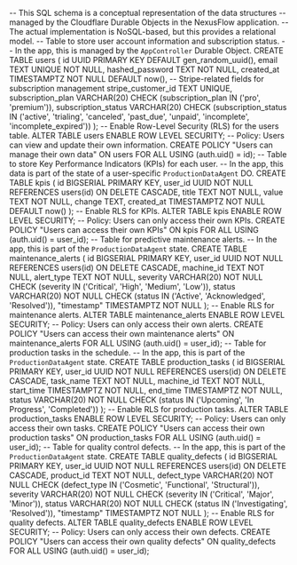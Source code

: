 -- This SQL schema is a conceptual representation of the data structures
-- managed by the Cloudflare Durable Objects in the NexusFlow application.
-- The actual implementation is NoSQL-based, but this provides a relational model.
-- Table to store user account information and subscription status.
-- In the app, this is managed by the `AppController` Durable Object.
CREATE TABLE users (
  id UUID PRIMARY KEY DEFAULT gen_random_uuid(),
  email TEXT UNIQUE NOT NULL,
  hashed_password TEXT NOT NULL,
  created_at TIMESTAMPTZ NOT NULL DEFAULT now(),
  -- Stripe-related fields for subscription management
  stripe_customer_id TEXT UNIQUE,
  subscription_plan VARCHAR(20) CHECK (subscription_plan IN ('pro', 'premium')),
  subscription_status VARCHAR(20) CHECK (subscription_status IN ('active', 'trialing', 'canceled', 'past_due', 'unpaid', 'incomplete', 'incomplete_expired'))
);
-- Enable Row-Level Security (RLS) for the users table.
ALTER TABLE users ENABLE ROW LEVEL SECURITY;
-- Policy: Users can view and update their own information.
CREATE POLICY "Users can manage their own data"
ON users
FOR ALL
USING (auth.uid() = id);
-- Table to store Key Performance Indicators (KPIs) for each user.
-- In the app, this data is part of the state of a user-specific `ProductionDataAgent` DO.
CREATE TABLE kpis (
  id BIGSERIAL PRIMARY KEY,
  user_id UUID NOT NULL REFERENCES users(id) ON DELETE CASCADE,
  title TEXT NOT NULL,
  value TEXT NOT NULL,
  change TEXT,
  created_at TIMESTAMPTZ NOT NULL DEFAULT now()
);
-- Enable RLS for KPIs.
ALTER TABLE kpis ENABLE ROW LEVEL SECURITY;
-- Policy: Users can only access their own KPIs.
CREATE POLICY "Users can access their own KPIs"
ON kpis
FOR ALL
USING (auth.uid() = user_id);
-- Table for predictive maintenance alerts.
-- In the app, this is part of the `ProductionDataAgent` state.
CREATE TABLE maintenance_alerts (
  id BIGSERIAL PRIMARY KEY,
  user_id UUID NOT NULL REFERENCES users(id) ON DELETE CASCADE,
  machine_id TEXT NOT NULL,
  alert_type TEXT NOT NULL,
  severity VARCHAR(20) NOT NULL CHECK (severity IN ('Critical', 'High', 'Medium', 'Low')),
  status VARCHAR(20) NOT NULL CHECK (status IN ('Active', 'Acknowledged', 'Resolved')),
  "timestamp" TIMESTAMPTZ NOT NULL
);
-- Enable RLS for maintenance alerts.
ALTER TABLE maintenance_alerts ENABLE ROW LEVEL SECURITY;
-- Policy: Users can only access their own alerts.
CREATE POLICY "Users can access their own maintenance alerts"
ON maintenance_alerts
FOR ALL
USING (auth.uid() = user_id);
-- Table for production tasks in the schedule.
-- In the app, this is part of the `ProductionDataAgent` state.
CREATE TABLE production_tasks (
  id BIGSERIAL PRIMARY KEY,
  user_id UUID NOT NULL REFERENCES users(id) ON DELETE CASCADE,
  task_name TEXT NOT NULL,
  machine_id TEXT NOT NULL,
  start_time TIMESTAMPTZ NOT NULL,
  end_time TIMESTAMPTZ NOT NULL,
  status VARCHAR(20) NOT NULL CHECK (status IN ('Upcoming', 'In Progress', 'Completed'))
);
-- Enable RLS for production tasks.
ALTER TABLE production_tasks ENABLE ROW LEVEL SECURITY;
-- Policy: Users can only access their own tasks.
CREATE POLICY "Users can access their own production tasks"
ON production_tasks
FOR ALL
USING (auth.uid() = user_id);
-- Table for quality control defects.
-- In the app, this is part of the `ProductionDataAgent` state.
CREATE TABLE quality_defects (
  id BIGSERIAL PRIMARY KEY,
  user_id UUID NOT NULL REFERENCES users(id) ON DELETE CASCADE,
  product_id TEXT NOT NULL,
  defect_type VARCHAR(20) NOT NULL CHECK (defect_type IN ('Cosmetic', 'Functional', 'Structural')),
  severity VARCHAR(20) NOT NULL CHECK (severity IN ('Critical', 'Major', 'Minor')),
  status VARCHAR(20) NOT NULL CHECK (status IN ('Investigating', 'Resolved')),
  "timestamp" TIMESTAMPTZ NOT NULL
);
-- Enable RLS for quality defects.
ALTER TABLE quality_defects ENABLE ROW LEVEL SECURITY;
-- Policy: Users can only access their own defects.
CREATE POLICY "Users can access their own quality defects"
ON quality_defects
FOR ALL
USING (auth.uid() = user_id);